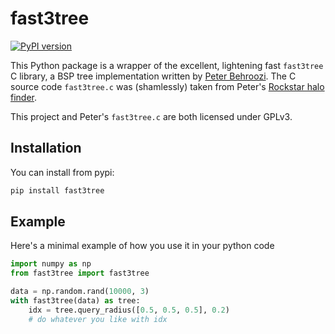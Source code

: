 # fast3tree

[![PyPI version](https://img.shields.io/pypi/v/fast3tree.svg)](https://pypi.python.org/pypi/fast3tree)

This Python package is a wrapper of the excellent, lightening fast `fast3tree` C library,
a BSP tree implementation written by [Peter Behroozi](http://www.peterbehroozi.com/).
The C source code `fast3tree.c` was (shamlessly) taken from Peter's
[Rockstar halo finder](https://bitbucket.org/gfcstanford/rockstar).

This project and Peter's `fast3tree.c` are both licensed under GPLv3.

## Installation

You can install from pypi:

```bash
pip install fast3tree
```

## Example

Here's a minimal example of how you use it in your python code

```python
import numpy as np
from fast3tree import fast3tree

data = np.random.rand(10000, 3)
with fast3tree(data) as tree:
    idx = tree.query_radius([0.5, 0.5, 0.5], 0.2)
    # do whatever you like with idx
```
